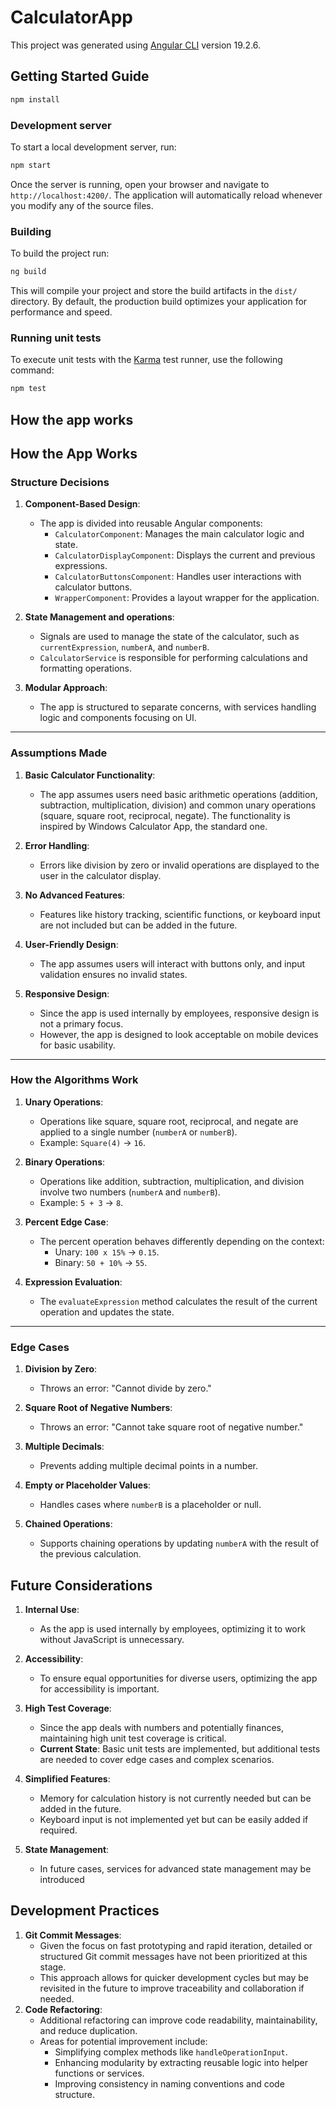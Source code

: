 # CalculatorApp

This project was generated using [Angular CLI](https://github.com/angular/angular-cli) version 19.2.6.

## Getting Started Guide

```bash
npm install
```

### Development server

To start a local development server, run:

```bash
npm start
```

Once the server is running, open your browser and navigate to `http://localhost:4200/`. The application will automatically reload whenever you modify any of the source files.

### Building

To build the project run:

```bash
ng build
```

This will compile your project and store the build artifacts in the `dist/` directory. By default, the production build optimizes your application for performance and speed.

### Running unit tests

To execute unit tests with the [Karma](https://karma-runner.github.io) test runner, use the following command:

```bash
npm test
```

## How the app works

## How the App Works

### Structure Decisions

1. **Component-Based Design**:

   - The app is divided into reusable Angular components:
     - `CalculatorComponent`: Manages the main calculator logic and state.
     - `CalculatorDisplayComponent`: Displays the current and previous expressions.
     - `CalculatorButtonsComponent`: Handles user interactions with calculator buttons.
     - `WrapperComponent`: Provides a layout wrapper for the application.

2. **State Management and operations**:

   - Signals are used to manage the state of the calculator, such as `currentExpression`, `numberA`, and `numberB`.
   - `CalculatorService` is responsible for performing calculations and formatting operations.

3. **Modular Approach**:
   - The app is structured to separate concerns, with services handling logic and components focusing on UI.

---

### Assumptions Made

1. **Basic Calculator Functionality**:

   - The app assumes users need basic arithmetic operations (addition, subtraction, multiplication, division) and common unary operations (square, square root, reciprocal, negate). The functionality is inspired by Windows Calculator App, the standard one.

2. **Error Handling**:

   - Errors like division by zero or invalid operations are displayed to the user in the calculator display.

3. **No Advanced Features**:

   - Features like history tracking, scientific functions, or keyboard input are not included but can be added in the future.

4. **User-Friendly Design**:

   - The app assumes users will interact with buttons only, and input validation ensures no invalid states.

5. **Responsive Design**:
   - Since the app is used internally by employees, responsive design is not a primary focus.
   - However, the app is designed to look acceptable on mobile devices for basic usability.

---

### How the Algorithms Work

1. **Unary Operations**:

   - Operations like square, square root, reciprocal, and negate are applied to a single number (`numberA` or `numberB`).
   - Example: `Square(4)` → `16`.

2. **Binary Operations**:

   - Operations like addition, subtraction, multiplication, and division involve two numbers (`numberA` and `numberB`).
   - Example: `5 + 3` → `8`.

3. **Percent Edge Case**:

   - The percent operation behaves differently depending on the context:
     - Unary: `100 x 15%` → `0.15`.
     - Binary: `50 + 10%` → `55`.

4. **Expression Evaluation**:
   - The `evaluateExpression` method calculates the result of the current operation and updates the state.

---

### Edge Cases

1. **Division by Zero**:

   - Throws an error: "Cannot divide by zero."

2. **Square Root of Negative Numbers**:

   - Throws an error: "Cannot take square root of negative number."

3. **Multiple Decimals**:

   - Prevents adding multiple decimal points in a number.

4. **Empty or Placeholder Values**:

   - Handles cases where `numberB` is a placeholder or null.

5. **Chained Operations**:
   - Supports chaining operations by updating `numberA` with the result of the previous calculation.

## Future Considerations

1. **Internal Use**:

   - As the app is used internally by employees, optimizing it to work without JavaScript is unnecessary.

2. **Accessibility**:

   - To ensure equal opportunities for diverse users, optimizing the app for accessibility is important.

3. **High Test Coverage**:

   - Since the app deals with numbers and potentially finances, maintaining high unit test coverage is critical.
   - **Current State**: Basic unit tests are implemented, but additional tests are needed to cover edge cases and complex scenarios.

4. **Simplified Features**:

   - Memory for calculation history is not currently needed but can be added in the future.
   - Keyboard input is not implemented yet but can be easily added if required.

5. **State Management**:

   - In future cases, services for advanced state management may be introduced

## Development Practices

1. **Git Commit Messages**:
   - Given the focus on fast prototyping and rapid iteration, detailed or structured Git commit messages have not been prioritized at this stage.
   - This approach allows for quicker development cycles but may be revisited in the future to improve traceability and collaboration if needed.
2. **Code Refactoring**:
   - Additional refactoring can improve code readability, maintainability, and reduce duplication.
   - Areas for potential improvement include:
     - Simplifying complex methods like `handleOperationInput`.
     - Enhancing modularity by extracting reusable logic into helper functions or services.
     - Improving consistency in naming conventions and code structure.
